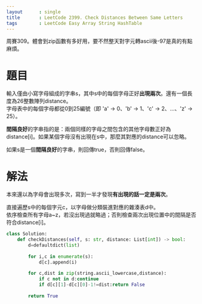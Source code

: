 ```yaml
--- 
layout      : single
title       : LeetCode 2399. Check Distances Between Same Letters
tags        : LeetCode Easy Array String HashTable
---
```

周賽309。體會到zip函數有多好用，要不然整天對字元轉ascii後-97是真的有點麻煩。  

# 題目
輸入僅由小寫字母組成的字串s，其中s中的每個字母正好**出現兩次**。還有一個長度為26整數陣列distance。  
字母表中的每個字母都從0到25編號（即 'a' -> 0、'b' -> 1、'c' -> 2、...、'z' -> 25）。  

**間隔良好**的字串指的是：兩個同樣的字母之間包含的其他字母數正好為distance[i]。如果某個字母沒有出現在s中，那麼其對應的distance可以忽略。  

如果s是一個**間隔良好**的字串，則回傳true，否則回傳false。  

# 解法
本來還以為字母會出現多次，寫到一半才發現**有出現的話一定是兩次**。  

直接遍歷s中的每個字元c，以字母做分類裝進對應的雜湊表d中。  
依序檢查所有字母a\~z，若沒出現過就略過；否則檢查兩次出現位置中的間隔是否符合distance[i]。  

```python
class Solution:
    def checkDistances(self, s: str, distance: List[int]) -> bool:
        d=defaultdict(list)
        
        for i,c in enumerate(s):
            d[c].append(i)
            
        for c,dist in zip(string.ascii_lowercase,distance):
            if c not in d:continue
            if d[c][1]-d[c][0]-1!=dist:return False
            
        return True
```
